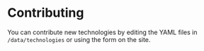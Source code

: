 # Contributing

You can contribute new technologies by editing the YAML files in `/data/technologies` or using the form on the site.